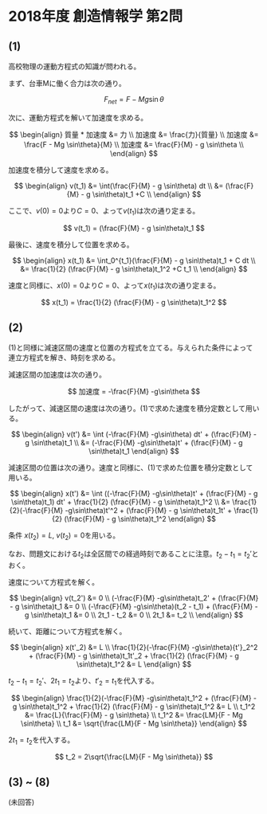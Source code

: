 # 2018年度 創造情報学 第2問

## (1)

高校物理の運動方程式の知識が問われる。

まず、台車Mに働く合力は次の通り。

$$
F_{net} = F - Mg \sin\theta
$$

次に、運動方程式を解いて加速度を求める。

$$
\begin{align}
質量 * 加速度 &= 力 \\
加速度 &= \frac{力}{質量} \\
加速度 &= \frac{F - Mg \sin\theta}{M} \\
加速度 &= \frac{F}{M} - g \sin\theta \\
\end{align}
$$

加速度を積分して速度を求める。

$$
\begin{align}
v(t_1) &= \int(\frac{F}{M} - g \sin\theta) dt \\
&= (\frac{F}{M} - g \sin\theta)t_1 +C \\
\end{align}
$$

ここで、$v(0)=0$より$C=0$、よって$v(t_1)$は次の通り定まる。

$$
v(t_1) = (\frac{F}{M} - g \sin\theta)t_1
$$

最後に、速度を積分して位置を求める。

$$
\begin{align}
x(t_1) &= \int_0^{t_1}(\frac{F}{M} - g \sin\theta)t_1 + C dt \\
&= \frac{1}{2} (\frac{F}{M} - g \sin\theta)t_1^2 +C t_1 \\
\end{align}
$$

速度と同様に、$x(0)=0$より$C=0$、よって$x(t_1)$は次の通り定まる。

$$
x(t_1) = \frac{1}{2} (\frac{F}{M} - g \sin\theta)t_1^2
$$

## (2)

(1)と同様に減速区間の速度と位置の方程式を立てる。与えられた条件によって連立方程式を解き、時刻を求める。

減速区間の加速度は次の通り。

$$
加速度 = -\frac{F}{M} -g\sin\theta
$$

したがって、減速区間の速度は次の通り。(1)で求めた速度を積分定数として用いる。

$$
\begin{align}
v(t') &= \int (-\frac{F}{M} -g\sin\theta) dt' + (\frac{F}{M} - g \sin\theta)t_1 \\
&= (-\frac{F}{M} -g\sin\theta)t' + (\frac{F}{M} - g \sin\theta)t_1
\end{align}
$$

減速区間の位置は次の通り。速度と同様に、(1)で求めた位置を積分定数として用いる。

$$
\begin{align}
x(t') &= \int ((-\frac{F}{M} -g\sin\theta)t' + (\frac{F}{M} - g \sin\theta)t_1) dt' + \frac{1}{2} (\frac{F}{M} - g \sin\theta)t_1^2 \\
&= \frac{1}{2}(-\frac{F}{M} -g\sin\theta)t'^2 + (\frac{F}{M} - g \sin\theta)t_1t' + \frac{1}{2} (\frac{F}{M} - g \sin\theta)t_1^2
\end{align}
$$

条件 $x(t_2)=L$, $v(t_2)=0$を用いる。

なお、問題文における$t_2$は全区間での経過時刻であることに注意。$t_2-t_1=t_2'$とおく。

速度について方程式を解く。

$$
\begin{align}
v(t_2') &= 0 \\
(-\frac{F}{M} -g\sin\theta)t_2' + (\frac{F}{M} - g \sin\theta)t_1 &= 0 \\
(-\frac{F}{M} -g\sin\theta)(t_2 - t_1) + (\frac{F}{M} - g \sin\theta)t_1 &= 0 \\
2t_1 - t_2 &= 0 \\
2t_1 &= t_2 \\
\end{align}
$$

続いて、距離について方程式を解く。

$$
\begin{align}
x(t'_2) &= L \\
\frac{1}{2}(-\frac{F}{M} -g\sin\theta){t'}_2^2 + (\frac{F}{M} - g \sin\theta)t_1t'_2 + \frac{1}{2} (\frac{F}{M} - g \sin\theta)t_1^2 &= L
\end{align}
$$

$t_2-t_1=t_2'$、$2t_1 = t_2$より、$t'_2=t_1$を代入する。

$$
\begin{align}
\frac{1}{2}(-\frac{F}{M} -g\sin\theta)t_1^2 + (\frac{F}{M} - g \sin\theta)t_1^2 + \frac{1}{2} (\frac{F}{M} - g \sin\theta)t_1^2 &= L \\
t_1^2 &= \frac{L}{\frac{F}{M} - g \sin\theta} \\
t_1^2 &= \frac{LM}{F - Mg \sin\theta} \\
t_1 &= \sqrt{\frac{LM}{F - Mg \sin\theta}}
\end{align}
$$

$2t_1 = t_2$を代入する。

$$
t_2 = 2\sqrt{\frac{LM}{F - Mg \sin\theta}}
$$

## (3) ~ (8)

(未回答)
